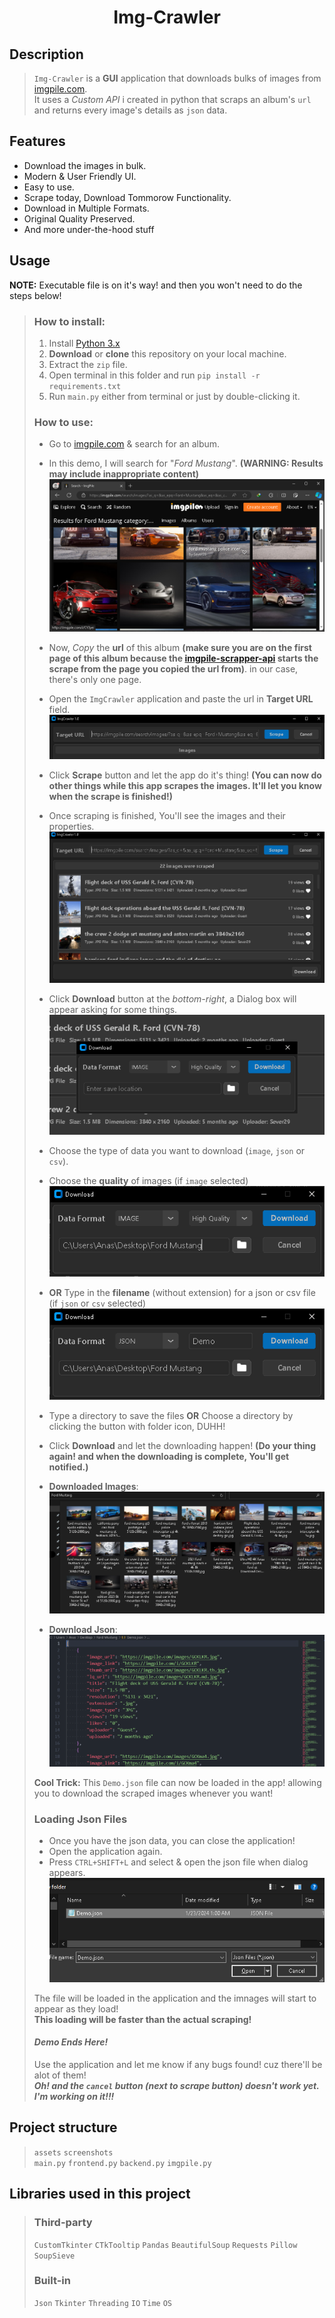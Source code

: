 <h1 align="center"> Img-Crawler </h1>

## **Description**
> `Img-Crawler` is a __GUI__ application that downloads bulks of images from [imgpile.com](https://imgpile.com/). </br> It uses a _Custom API_ i created in python that scraps an album's `url` and returns every image's details as `json` data.

## **Features**
- Download the images in bulk.
- Modern & User Friendly UI.
- Easy to use.
- Scrape today, Download Tommorow Functionality.
- Download in Multiple Formats.
- Original Quality Preserved.
- And more under-the-hood stuff

## **Usage**
__NOTE:__ Executable file is on it's way! and then you won't need to do the steps below!
> ### **How to install:**
> 1. Install [Python 3.x](https://www.python.org/download)
> 2. __Download__ or __clone__ this repository on your local machine.
> 3. Extract the `zip` file.
> 4. Open terminal in this folder and run `pip install -r requirements.txt`
> 5. Run `main.py` either from terminal or just by double-clicking it.
> 
> ### **How to use:**
> - Go to [imgpile.com](https://imgpile.com/) & search for an album. </br>
> - In this demo, I will search for "_Ford Mustang_". **(WARNING: Results may include inappropriate content)** </br>
> ![Search Results](screenshots\search_results.png)
> - Now, _Copy_ the **url** of this album __(make sure you are on the first page of this album because the [imgpile-scrapper-api](https://github.com/Anas-Shakeel/imgpile-custom-api) starts the scrape from the page you copied the **url** from)__. in our case, there's only one page. <br>
> - Open the `ImgCrawler` application and paste the url in __Target URL__ field.
> ![Paste Url](screenshots\paste_url.png) <br>
> - Click **Scrape** button and let the app do it's thing! __(You can now do other things while this app scrapes the images. It'll let you know when the scrape is finished!)__
> - Once scraping is finished, You'll see the images and their properties.<br>
> ![Scraped](screenshots\scraped.png) <br>
> - Click __Download__ button at the _bottom-right_, a Dialog box will appear asking for some things.<br>
> ![download dialog](screenshots\download_dialog.png) <br>
> - Choose the type of data you want to download (`image`, `json` or `csv`).
> - Choose the __quality__ of images (if `image` selected) <br>
> ![image-selected](screenshots\download_dialog_options.png) <br>
> - __OR__ Type in the **filename** (without extension) for a json or csv file (if `json` or `csv` selected) <br>
> ![json-selected](screenshots\json-format.png) <br>
> 
> - Type a directory to save the files __OR__ Choose a directory by clicking the button with folder icon, DUHH! <br>
> - Click __Download__ and let the downloading happen! **(Do your thing again! and when the downloading is complete, You'll get notified.)** <br>
> 
> - __Downloaded Images__:
> ![images-downloaded](screenshots\images-downloaded.png)
>
> - __Download Json__:
> ![json-downloaded](screenshots\json-downloaded.png)
>
> **Cool Trick:** This `Demo.json` file can now be loaded in the app! allowing you to download the scraped images whenever you want!
> 
> ### Loading Json Files
> - Once you have the json data, you can close the application!
> - Open the application again.
> - Press `CTRL+SHIFT+L` and select & open the json file when dialog appears.
> ![load-json](screenshots\load-json.png) <br>
> 
> The file will be loaded in the application and the imnages will start to appear as they load!<br>
> **This loading will be faster than the actual scraping!** <br>
>
> #### _Demo Ends Here!_
> Use the application and let me know if any bugs found! cuz there'll be alot of them! <br>
> ___Oh! and the `cancel` button (next to scrape button) doesn't work yet. I'm working on it!!!___
>

## Project structure
> `assets`
> `screenshots` <br>
> `main.py`
> `frontend.py`
> `backend.py`
> `imgpile.py`

## **Libraries used in this project**
> ### **Third-party**
> `CustomTkinter` `CTkTooltip` `Pandas` `BeautifulSoup` `Requests` `Pillow` `SoupSieve`
> ### **Built-in**
> `Json` `Tkinter` `Threading` `IO` `Time` `OS`